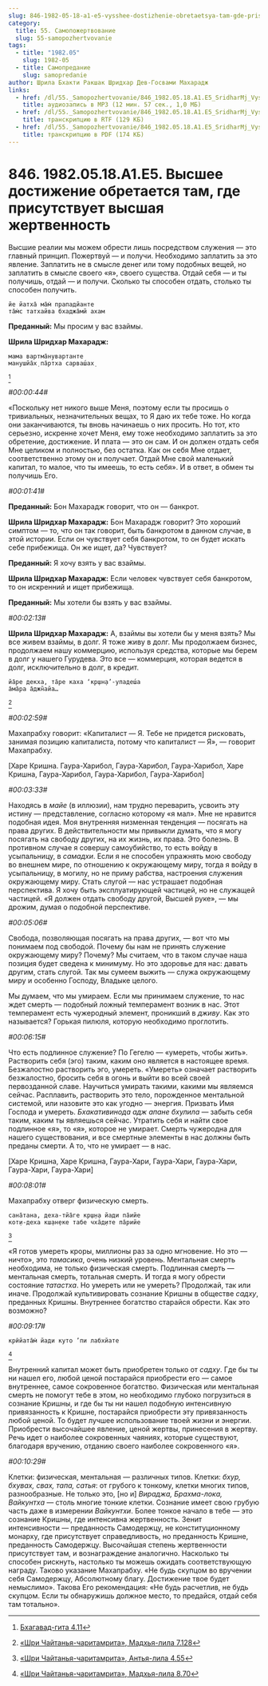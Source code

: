 ```yaml
---
slug: 846-1982-05-18-a1-e5-vysshee-dostizhenie-obretaetsya-tam-gde-prisutstvuet-vysshaya-zhertvennost
category:
  title: 55. Самопожертвование
  slug: 55-samopozhertvovanie
tags:
  - title: "1982.05"
    slug: 1982-05
  - title: Самопредание
    slug: samopredanie
author: Шрила Бхакти Ракшак Шридхар Дев-Госвами Махарадж
links:
  - href: /dl/55._Samopozhertvovanie/846_1982.05.18.A1.E5_SridharMj_Vysshee_dostizhenie_obretaetsja_tam_gde_prisutstvuet_vysshaja_zhertvennost.mp3
    title: аудиозапись в MP3 (12 мин. 57 сек., 1,0 МБ)
  - href: /dl/55._Samopozhertvovanie/846_1982.05.18.A1.E5_SridharMj_Vysshee_dostizhenie_obretaetsja_tam_gde_prisutstvuet_vysshaja_zhertvennost.rtf
    title: транскрипцию в RTF (129 КБ)
  - href: /dl/55._Samopozhertvovanie/846_1982.05.18.A1.E5_SridharMj_Vysshee_dostizhenie_obretaetsja_tam_gde_prisutstvuet_vysshaja_zhertvennost.pdf
    title: транскрипцию в PDF (174 КБ)
---
```


# 846. 1982.05.18.A1.E5. Высшее достижение обретается там, где присутствует высшая жертвенность

Высшие реалии мы можем обрести лишь посредством служения — это главный принцип. Пожертвуй — и получи. Необходимо заплатить за это явление. Заплатить не в смысле денег или тому подобных вещей, но заплатить в смысле своего «я», своего существа. Отдай себя — и ты получишь, отдай — и получи. Сколько ты способен отдать, столько ты способен получить.

    йе йатха̄ ма̄м̇ прападйанте
    та̄м̇с татхайва бхаджа̄мй ахам

**Преданный:** Мы просим у вас взаймы.

**Шрила Шридхар Махарадж:**

    мама вартма̄нувартанте
    манушйа̄х̣ па̄ртха сарваш́ах̣
[^_ftn1]

*#00:00:44#*

«Поскольку нет никого выше Меня, поэтому если ты просишь о тривиальных, незначительных вещах, то Я даю их тебе тоже. Но когда они заканчиваются, ты вновь начинаешь о них просить. Но тот, кто серьезно, искренне хочет Меня, ему тоже необходимо заплатить за это обретение, достижение. И плата — это он сам. И он должен отдать себя Мне целиком и полностью, без остатка. Как он себя Мне отдает, соответственно этому он и получает. Отдай Мне свой маленький капитал, то малое, что ты имеешь, то есть себя». И в ответ, в обмен ты получишь Его.

*#00:01:41#*

**Преданный:** Бон Махарадж говорит, что он — банкрот.

**Шрила Шридхар Махарадж:** Бон Махарадж говорит? Это хороший симптом — то, что он так говорит, быть банкротом в данном случае, в этой истории. Если он чувствует себя банкротом, то он будет искать себе прибежища. Он же ищет, да? Чувствует?

**Преданный:** Я хочу взять у вас взаймы.

**Шрила Шридхар Махарадж:** Если человек чувствует себя банкротом, то он искренний и ищет прибежища.

**Преданный:** Мы хотели бы взять у вас взаймы.

*#00:02:13#*

**Шрила Шридхар Махарадж:** А, взаймы вы хотели бы у меня взять? Мы все живем взаймы, в долг. Я тоже живу в долг. Мы продолжаем бизнес, продолжаем нашу коммерцию, используя средства, которые мы берем в долг у нашего Гурудева. Это все — коммерция, которая ведется в долг, исключительно в долг, в кредит.

    йа̄ре декха, та̄ре каха ‘кр̣шн̣а’-упадеш́а
    а̄ма̄ра а̄джн̃айа…
[^_ftn2]

*#00:02:59#*

Махапрабху говорит: «Капиталист — Я. Тебе не придется рисковать, занимая позицию капиталиста, потому что капиталист — Я», — говорит Махапрабху.

[Харе Кришна. Гаура-Харибол, Гаура-Харибол, Гаура-Харибол, Харе Кришна, Гаура-Харибол, Гаура-Харибол, Гаура-Харибол]

*#00:03:33#*

Находясь в *майе* (в иллюзии), нам трудно переварить, усвоить эту истину — представление, согласно которому «я мал». Мне не нравится подобная идея. Моя внутренняя низменная тенденция — посягать на права других. В действительности мы привыкли думать, что я могу посягать на свободу других, на их жизнь, их права. Это болезнь. В противном случае я совершу самоубийство, то есть войду в усыпальницу, в *самадхи*. Если я не способен упражнять мою свободу во внешнем мире, по отношению к окружающему миру, тогда я войду в усыпальницу, в могилу, но не приму рабства, настроения служения окружающему миру. Стать слугой — нас устрашает подобная перспектива. Я хочу быть эксплуатирующей частицей, но не служащей частицей. «Я должен отдать свободу другой, Высшей руке», — мы дрожим, думая о подобной перспективе.

*#00:05:06#*

Свобода, позволяющая посягать на права других, — вот что мы понимаем под свободой. Почему бы нам не принять служение окружающему миру? Почему? Мы считаем, что в таком случае наша позиция будет сведена к минимуму. Но это здоровье для нас: давать другим, стать слугой. Так мы сумеем выжить — служа окружающему миру и особенно Господу, Владыке целого.

Мы думаем, что мы умираем. Если мы принимаем служение, то нас ждет смерть — подобный ложный темперамент возник в нас. Этот темперамент есть чужеродный элемент, проникший в *дживу*. Как это называется? Горькая пилюля, которую необходимо проглотить.

*#00:06:15#*

Что есть подлинное служение? По Гегелю — «умереть, чтобы жить». Растворить себя (эго) таким, каким оно является в настоящее время. Безжалостно растворить эго, умереть. «Умереть» означает растворить безжалостно, бросить себя в огонь и выйти во всей своей первозданной славе. Научиться умирать такими, какими мы являемся сейчас. Расплавить, растворить это тело, порожденное ментальной системой, или назовите это как угодно — энергия. Призвать Имя Господа и умереть. *Бхакативинода адж апане бхулила* — забыть себя таким, каким ты являешься сейчас. Утратить себя и найти свое подлинное «я», то «я», которое не умирает. Смерть чужеродна для нашего существования, и все смертные элементы в нас должны быть преданы смерти. А то, что не умирает — в нас.

[Харе Кришна, Харе Кришна, Гаура-Хари, Гаура-Хари, Гаура-Хари, Гаура-Хари, Гаура-Хари]

*#00:08:01#*

Махапрабху отверг физическую смерть.

    сана̄тана, деха-тйа̄ге кр̣ш̣н̣а йади па̄ийе
    кот̣и-деха кш̣ан̣еке табе чха̄д̣ите па̄рийе
[^_ftn3]

«Я готов умереть кроры, миллионы раз за одно мгновение. Но это — ничто», это *тамасика*, очень низкий уровень. Ментальная смерть необходима, не только физическая смерть. Подлинная смерть — ментальная смерть, тотальная смерть. И тогда я могу обрести состояние *татастха*. Но умереть или не умереть? Продолжай, так или иначе. Продолжай культивировать сознание Кришны в обществе *садху*, преданных Кришны. Внутреннее богатство старайся обрести. Как это возможно?

*#00:09:17#*

    крӣйата̄м̇ йади куто ’пи лабхйате
[^_ftn4]

Внутренний капитал может быть приобретен только от *садху*. Где бы ты ни нашел его, любой ценой постарайся приобрести его — самое внутреннее, самое сокровенное богатство. Физическая или ментальная смерть не помогут тебе в этом, но необходимо глубоко погрузиться в сознание Кришны, и где бы ты ни нашел подобную интенсивную привязанность к Кришне, постарайся приобрести эту привязанность любой ценой. То будет лучшее использование твоей жизни и энергии. Приобрести высочайшее явление, ценой жертвы, принесения в жертву. Речь идет о наиболее сокровенных чаяниях, которые существуют, благодаря вручению, отданию своего наиболее сокровенного «я».

*#00:10:29#*

Клетки: физическая, ментальная — различных типов. Клетки: *бхур, бхувах, свах, тапа, сатья*: от грубого к тонкому, клетки многих типов, разнообразные. Не только это, [но и] *Вираджа, Брахма-лока, Вайкунтха* — столь многие тонкие клетки. Сознание имеет свою грубую часть даже в измерении *Вайкунтхи*. Более тонкое начало в тебе — это сознание Кришны, где интенсивна жертвенность. Зенит интенсивности — преданность Самодержцу, не конституционному монарху, где присутствует справедливость, но преданность Кришне, преданность Самодержцу. Высочайшая степень жертвенности присутствует там, и вознаграждение аналогично. Насколько ты способен рискнуть, настолько ты можешь ожидать соответствующую награду. Таково указание Махапрабху. «Не будь скупцом во вручении себя Самодержцу, Абсолютному благу. Достижение твое будет немыслимо». Такова Его рекомендация: «Не будь расчетлив, не будь скупцом. Если ты обнаружишь должное место, то предайся, отдай себя там тотально».



[^_ftn1]: [Бхагавад-гита 4.11](../notes/bhagavad-gita/bhagavad-gita-4-11.md)

[^_ftn2]: [«Шри Чайтанья-чаритамрита», Мадхья-лила 7.128](../notes/shri-chajtanya-charitamrita-madhya-lila/shri-chajtanya-charitamrita-madhya-lila-7-128.md)

[^_ftn3]: [«Шри Чайтанья-чаритамрита», Антья-лила 4.55](../notes/shri-chajtanya-charitamrita-antya-lila/shri-chajtanya-charitamrita-antya-lila-4-55.md)

[^_ftn4]: [«Шри Чайтанья-чаритамрита», Мадхья-лила 8.70](../notes/shri-chajtanya-charitamrita-madhya-lila/shri-chajtanya-charitamrita-madhya-lila-8-70.md)
